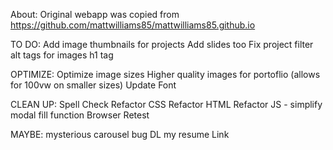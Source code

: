 About:
Original webapp was copied from https://github.com/mattwilliams85/mattwilliams85.github.io

TO DO:
Add image thumbnails for projects
Add slides too
Fix project filter
alt tags for images
h1 tag

OPTIMIZE: 
Optimize image sizes
Higher quality images for portoflio (allows for 100vw on smaller sizes)
Update Font

CLEAN UP:
Spell Check
Refactor CSS
Refactor HTML
Refactor JS - simplify modal fill function
Browser Retest

MAYBE:
mysterious carousel bug
DL my resume Link


